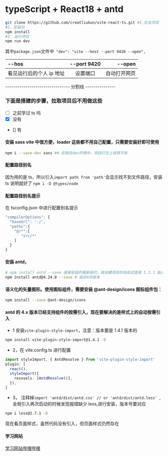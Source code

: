# typeScript + React18 + antd

```bash
git clone https://github.com/creatliukun/vite-react-ts.git #1,拉去项目
#2，安装包
npm install
#3, 运行项目
npm run dev
```

其中`package.json`文件中` "dev": "vite --host --port 9420 --open",`

| --hos                    | --port 9420 |       --open |
| :----------------------- | :---------: | -----------: |
| 看见运行后的个人 ip 地址 |  设置端口   | 自动打开网页 |

-------------------------------- 分割线 ---------------

### 下面是搭建的步骤，拉取项目后不用做这些

- [ ] 之前学过 ts 吗
- [x] 没有
- [] 有

#### 安装 sass vite 中很方便，loader 这些都不用自己配置，只需要安装好即可使用

```bash
npm i --save-dev sass ## 安装在dev环境中，项目打包上线用不到
```

#### 配置路径别名

因为用的是 ts，所以引入`import path from 'path'`会显示找不到文件路径，安装 ts 说明就好了
`npm i -D @types/node`

#### 配置路径别名提示

在 tsconfig.json 中进行配置别名提示

```js
"compilerOptions": {
  "baseUrl": './',
  "paths":{
    "@/*":[
       "src/*"
    ]
  }
}
```

#### 安装 antd，

```bash
# npm install antd --save 直接安装的最新版的，我创建项目时目前这里是 5.3.1 版本
npm install antd@4.24.8 --save # 指定4的版本
```

#### 语义化的矢量图形。使用图标组件，需要安装 @ant-design/icons 图标组件包：

```bash
npm install --save @ant-design/icons
```

#### antd 的 4.x 版本已经支持组件的按需引入，现在要解决的是样式上的自动按需引入

- 1 安装`vite-plugin-style-import`，注意：版本要是 1.4.1 版本的

```bash
npm install vite-plugin-style-import@1.4.1 -D
```

- 2，在 vite.config.ts 进行配置

```ts
import styleImport, { AntdResolve } from 'vite-plugin-style-import'
plugin: [
  react(),
  styleImport({
    resovels: [AntdResolve()],
  }),
]
```

- 3， 注释掉`import 'antd/dist/antd.css' // or 'antd/dist/antd.less' `, 全局引入再次启动的时候发现报错缺少 less,进行安装，版本号要对应

```bash
npm i less@2.7.1 -D
```

现在看页面样式，虽然代码没有引入，但页面样式仍然存在

#### 学习网站

[学习网站哔哩哔哩](https://www.bilibili.com/video/BV1FV4y157Zx?p=14&spm_id_from=pageDriver&vd_source=2ab81c1d2fa80ec3faf277e61e27b863)
